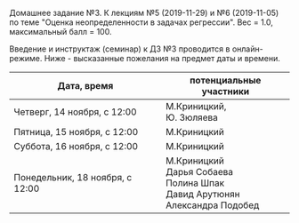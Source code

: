 Домашнее задание №3. К лекциям №5 (2019-11-29) и №6 (2019-11-05) по теме "Оценка неопределенности в задачах регрессии". Вес = 1.0, максимальный балл = 100.



Введение и инструктаж (семинар) к ДЗ №3 проводится в онлайн-режиме. Ниже - высказанные пожелания на предмет даты и времени.



| Дата, время                     | потенциальные участники                                      |
| ------------------------------- | ------------------------------------------------------------ |
| Четверг, 14 ноября, с 12:00     | М.Криницкий, <br />Ю. Зюляева                                |
| Пятница, 15 ноября, с 12:00     | М.Криницкий                                                  |
| Суббота, 16 ноября, с 12:00     | М.Криницкий                                                  |
| Понедельник, 18 ноября, с 12:00 | М.Криницкий<br />Дарья Собаева<br />Полина Шпак<br />Давид Арутюнян<br />Александра Подобед |


